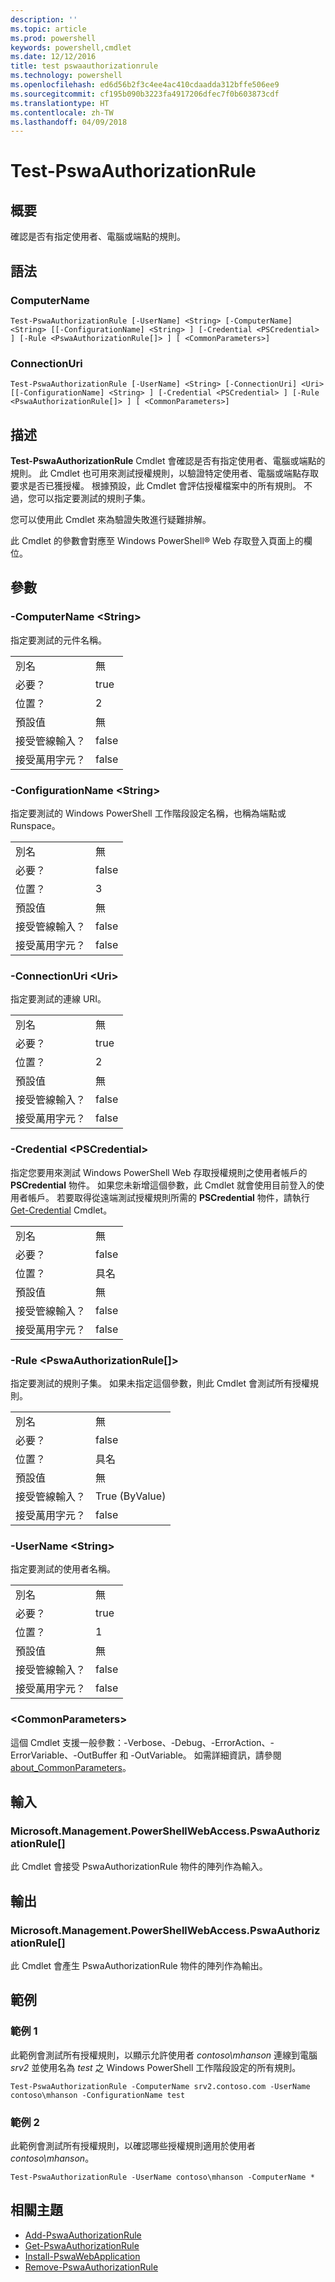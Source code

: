 ```yaml
---
description: ''
ms.topic: article
ms.prod: powershell
keywords: powershell,cmdlet
ms.date: 12/12/2016
title: test pswaauthorizationrule
ms.technology: powershell
ms.openlocfilehash: ed6d56b2f3c4ee4ac410cdaadda312bffe506ee9
ms.sourcegitcommit: cf195b090b3223fa4917206dfec7f0b603873cdf
ms.translationtype: HT
ms.contentlocale: zh-TW
ms.lasthandoff: 04/09/2018
---
```

# <a name="test-pswaauthorizationrule"></a>Test-PswaAuthorizationRule

## <a name="synopsis"></a>概要

確認是否有指定使用者、電腦或端點的規則。

## <a name="syntax"></a>語法

### <a name="computername"></a>ComputerName
```
Test-PswaAuthorizationRule [-UserName] <String> [-ComputerName] <String> [[-ConfigurationName] <String> ] [-Credential <PSCredential> ] [-Rule <PswaAuthorizationRule[]> ] [ <CommonParameters>]
```

### <a name="connectionuri"></a>ConnectionUri
```
Test-PswaAuthorizationRule [-UserName] <String> [-ConnectionUri] <Uri> [[-ConfigurationName] <String> ] [-Credential <PSCredential> ] [-Rule <PswaAuthorizationRule[]> ] [ <CommonParameters>]
```

## <a name="description"></a>描述

**Test-PswaAuthorizationRule** Cmdlet 會確認是否有指定使用者、電腦或端點的規則。
此 Cmdlet 也可用來測試授權規則，以驗證特定使用者、電腦或端點存取要求是否已獲授權。
根據預設，此 Cmdlet 會評估授權檔案中的所有規則。
不過，您可以指定要測試的規則子集。

您可以使用此 Cmdlet 來為驗證失敗進行疑難排解。

此 Cmdlet 的參數會對應至 Windows PowerShell® Web 存取登入頁面上的欄位。

## <a name="parameters"></a>參數

### <a name="-computername-ltstringgt"></a>-ComputerName &lt;String&gt;

指定要測試的元件名稱。

|||
|-|-|
| 別名                              | 無                                 |
| 必要？                            | true                                 |
| 位置？                            | 2                                    |
| 預設值                        | 無                                 |
| 接受管線輸入？               | false                                |
| 接受萬用字元？          | false                                |

### <a name="-configurationname-ltstringgt"></a>-ConfigurationName &lt;String&gt;

指定要測試的 Windows PowerShell 工作階段設定名稱，也稱為端點或 Runspace。

|||
|-|-|
| 別名                              | 無                                 |
| 必要？                            | false                                |
| 位置？                            | 3                                    |
| 預設值                        | 無                                 |
| 接受管線輸入？               | false                                |
| 接受萬用字元？          | false                                |

### <a name="-connectionuri-lturigt"></a>-ConnectionUri &lt;Uri&gt;

指定要測試的連線 URI。

|||
|-|-|
| 別名                              | 無                                 |
| 必要？                            | true                                 |
| 位置？                            | 2                                    |
| 預設值                        | 無                                 |
| 接受管線輸入？               | false                                |
| 接受萬用字元？          | false                                |

### <a name="-credential-ltpscredentialgt"></a>-Credential &lt;PSCredential&gt;

指定您要用來測試 Windows PowerShell Web 存取授權規則之使用者帳戶的 **PSCredential** 物件。 如果您未新增這個參數，此 Cmdlet 就會使用目前登入的使用者帳戶。 若要取得從遠端測試授權規則所需的 **PSCredential** 物件，請執行 [Get-Credential](http://go.microsoft.com/fwlink/?LinkID=293936) Cmdlet。

|||
|-|-|
| 別名                              | 無                                 |
| 必要？                            | false                                |
| 位置？                            | 具名                                |
| 預設值                        | 無                                 |
| 接受管線輸入？               | false                                |
| 接受萬用字元？          | false                                |

### <a name="-rule-ltpswaauthorizationrulegt"></a>-Rule &lt;PswaAuthorizationRule\[\]&gt;

指定要測試的規則子集。 如果未指定這個參數，則此 Cmdlet 會測試所有授權規則。

|||
|-|-|
| 別名                              | 無                                 |
| 必要？                            | false                                |
| 位置？                            | 具名                                |
| 預設值                        | 無                                 |
| 接受管線輸入？               | True (ByValue)                       |
| 接受萬用字元？          | false                                |

### <a name="-username-ltstringgt"></a>-UserName &lt;String&gt;

指定要測試的使用者名稱。

|||
|-|-|
| 別名                              | 無                                 |
| 必要？                            | true                                 |
| 位置？                            | 1                                    |
| 預設值                        | 無                                 |
| 接受管線輸入？               | false                                |
| 接受萬用字元？          | false                                |

### <a name="ltcommonparametersgt"></a>&lt;CommonParameters&gt;

這個 Cmdlet 支援一般參數：-Verbose、-Debug、-ErrorAction、-ErrorVariable、-OutBuffer 和 -OutVariable。
如需詳細資訊，請參閱 [about_CommonParameters](http://go.microsoft.com/fwlink/p/?LinkID=113216)。

## <a name="inputs"></a>輸入

### <a name="microsoftmanagementpowershellwebaccesspswaauthorizationrule"></a>Microsoft.Management.PowerShellWebAccess.PswaAuthorizationRule\[\]

此 Cmdlet 會接受 PswaAuthorizationRule 物件的陣列作為輸入。

## <a name="outputs"></a>輸出

### <a name="microsoftmanagementpowershellwebaccesspswaauthorizationrule"></a>Microsoft.Management.PowerShellWebAccess.PswaAuthorizationRule\[\]

此 Cmdlet 會產生 PswaAuthorizationRule 物件的陣列作為輸出。

## <a name="examples"></a>範例

### <a name="example-1"></a>範例 1

此範例會測試所有授權規則，以顯示允許使用者 *contoso\\mhanson* 連線到電腦 *srv2* 並使用名為 *test* 之 Windows PowerShell 工作階段設定的所有規則。

```
Test-PswaAuthorizationRule -ComputerName srv2.contoso.com -UserName contoso\mhanson -ConfigurationName test
```

### <a name="example-2"></a>範例 2

此範例會測試所有授權規則，以確認哪些授權規則適用於使用者 *contoso\\mhanson*。

```
Test-PswaAuthorizationRule -UserName contoso\mhanson -ComputerName *
```

## <a name="related-topics"></a>相關主題

- [Add-PswaAuthorizationRule](add-pswaauthorizationrule.md)
- [Get-PswaAuthorizationRule](get-pswaauthorizationrule.md)
- [Install-PswaWebApplication](install-pswawebapplication.md)
- [Remove-PswaAuthorizationRule](remove-pswaauthorizationrule.md)